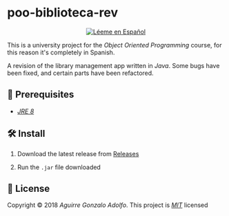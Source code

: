 # poo-biblioteca-rev

<div align='center'>

[![Léeme en Español](https://img.shields.io/badge/Léeme%20en-Español-brightgreen)](README.es.md)

</div>

This is a university project for the _Object Oriented Programming_ course, for this reason it's completely in Spanish.

A revision of the library management app written in _Java_. Some bugs have been fixed, and certain parts have been refactored.

## 🚧 Prerequisites

- _[JRE 8](https://developers.redhat.com/products/openjdk/download)_

## 🛠️ Install

1. Download the latest release from [Releases](https://github.com/gonza7aav/poo-biblioteca-rev/releases)

2. Run the `.jar` file downloaded

## 📝 License

Copyright © 2018 _Aguirre Gonzalo Adolfo_.
This project is _[MIT](LICENSE)_ licensed

